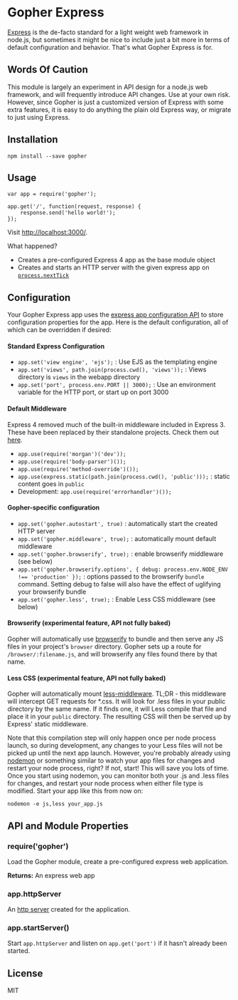 # Gopher Express

[Express](http://expressjs.com) is the de-facto standard for a light weight web framework in node.js, but sometimes it might be nice to include just a bit more in terms of default configuration and behavior. That's what Gopher Express is for.

## Words Of Caution

This module is largely an experiment in API design for a node.js web framework, and will frequently introduce API changes. Use at your own risk. However, since Gopher is just a customized version of Express with some extra features, it is easy to do anything the plain old Express way, or migrate to just using Express.

## Installation

    npm install --save gopher

## Usage

    var app = require('gopher');

    app.get('/', function(request, response) {
        response.send('hello world!');
    });

Visit [http://localhost:3000/](http://localhost:3000/).

What happened?

* Creates a pre-configured Express 4 app as the base module object
* Creates and starts an HTTP server with the given express app on [`process.nextTick`](http://nodejs.org/api/process.html#process_process_nexttick_callback)

## Configuration

Your Gopher Express app uses the [express app configuration API](http://expressjs.com/api.html#app.set) to store configuration properties for the app.  Here is the default configuration, all of which can be overridden if desired:

#### Standard Express Configuration
* `app.set('view engine', 'ejs');` : Use EJS as the templating engine
* `app.set('views', path.join(process.cwd(), 'views'));` : Views directory is `views` in the webapp directory
* `app.set('port', process.env.PORT || 3000);` : Use an environment variable for the HTTP port, or start up on port 3000

#### Default Middleware
Express 4 removed much of the built-in middleware included in Express 3.  These have been replaced by their standalone projects.  Check them out [here](http://expressjs.com/api.html#middleware).

* `app.use(require('morgan')('dev'));`
* `app.use(require('body-parser')());`
* `app.use(require('method-override')());`
* `app.use(express.static(path.join(process.cwd(), 'public')));` : static content goes in `public`
* Development: `app.use(require('errorhandler')());`

#### Gopher-specific configuration
* `app.set('gopher.autostart', true)` : automatically start the created HTTP server
* `app.set('gopher.middleware', true);` : automatically mount default middleware
* `app.set('gopher.browserify', true);` : enable browserify middleware (see below)
* `app.set('gopher.browserify.options', { debug: process.env.NODE_ENV !== 'production' });` : options passed to the browserify `bundle` command. Setting debug to false will also have the effect of uglifying your browserify bundle  
* `app.set('gopher.less', true);` : Enable Less CSS middleware (see below)

#### Browserify (experimental feature, API not fully baked)
Gopher will automatically use [browserify](https://github.com/substack/node-browserify) to bundle and then serve any JS files in your project's `browser` directory. Gopher sets up a route for `/browser/:filename.js`, and will browserify any files found there by that name. 

#### Less CSS (experimental feature, API not fully baked)
Gopher will automatically mount [less-middleware](https://github.com/emberfeather/less.js-middleware).  TL;DR - this middleware will intercept GET requests for *.css.  It will look for .less files in your public directory by the same name. If it finds one, it will Less compile that file and place it in your `public` directory.  The resulting CSS will then be served up by Express' static middleware.

Note that this compilation step will only happen once per node process launch, so during development, any changes to your Less files will not be picked up until the next app launch.  However, you're probably already using [nodemon](https://github.com/remy/nodemon) or something similar to watch your app files for changes and restart your node process, right? If not, start! This will save you lots of time.  Once you start using nodemon, you can monitor both your .js and .less files for changes, and restart your node process when either file type is modified. Start your app like this from now on:

    nodemon -e js,less your_app.js

## API and Module Properties

### require('gopher')

Load the Gopher module, create a pre-configured express web application.

__Returns:__ An express web app

### app.httpServer

An [http server](http://nodejs.org/api/http.html#http_class_http_server) created for the application.

### app.startServer()

Start `app.httpServer` and listen on `app.get('port')` if it hasn't already been started.

## License

MIT
